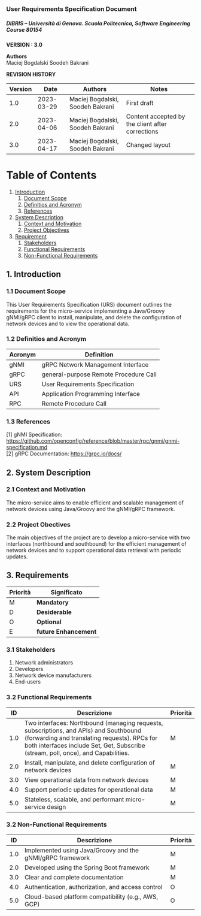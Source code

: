 
### User Requirements Specification Document
##### DIBRIS – Università di Genova. Scuola Politecnica, Software Engineering Course 80154


**VERSION : 3.0**

**Authors**  
Maciej Bogdalski
Soodeh Bakrani

**REVISION HISTORY**

| Version    | Date        | Authors      | Notes        |
| ----------- | ----------- | ----------- | ----------- |
| 1.0 | 2023-03-29 | Maciej Bogdalski, Soodeh Bakrani | First draft |
| 2.0 | 2023-04-06 | Maciej Bogdalski, Soodeh Bakrani | Content accepted by the client after corrections |
| 3.0 | 2023-04-17 | Maciej Bogdalski, Soodeh Bakrani | Changed layout |

# Table of Contents

1. [Introduction](#p1)
	1. [Document Scope](#sp1.1)
	2. [Definitios and Acronym](#sp1.2) 
	3. [References](#sp1.3)
2. [System Description](#p2)
	1. [Context and Motivation](#sp2.1)
	2. [Project Objectives](#sp2.2)
3. [Requirement](#p3)
 	1. [Stakeholders](#sp3.1)
 	2. [Functional Requirements](#sp3.2)
 	3. [Non-Functional Requirements](#sp3.3)
  
  

<a name="p1"></a>

## 1. Introduction

<a name="sp1.1"></a>

### 1.1 Document Scope
This User Requirements Specification (URS) document outlines the requirements for the micro-service implementing a Java/Groovy gNMI/gRPC client to install, manipulate, and delete the configuration of network devices and to view the operational data. 

<a name="sp1.2"></a>

### 1.2 Definitios and Acronym


| Acronym				| Definition | 
| ------------------------------------- | ----------- | 
| gNMI                                  | gRPC Network Management Interface |
| gRPC                                  | general-purpose Remote Procedure Call  |
| URS                                  | User Requirements Specification |
| API                                  | Application Programming Interface |
| RPC                                  | Remote Procedure Call |

<a name="sp1.3"></a>

### 1.3 References 
[1] gNMI Specification: https://github.com/openconfig/reference/blob/master/rpc/gnmi/gnmi-specification.md  
	[2] gRPC Documentation: https://grpc.io/docs/
<a name="p2"></a>

## 2. System Description
<a name="sp2.15"></a>

### 2.1 Context and Motivation
The micro-service aims to enable efficient and scalable management of network devices using Java/Groovy and the gNMI/gRPC framework. 
<a name="sp2.2"></a>

### 2.2 Project Obectives 
The main objectives of the project are to develop a micro-service with two interfaces (northbound and southbound) for the efficient management of network devices and to support operational data retrieval with periodic updates. 
<a name="p3"></a>

## 3. Requirements

| Priorità | Significato | 
| --------------- | ----------- | 
| M | **Mandatory**   |
| D | **Desiderable** |
| O | **Optional**    |
| E | **future Enhancement** |

<a name="sp3.1"></a>
### 3.1 Stakeholders
1. Network administrators
2. Developers
3. Network device manufacturers
4. End-users 

<a name="sp3.2"></a>
### 3.2 Functional Requirements 

| ID | Descrizione | Priorità |
| --------------- | ----------- | ---------- | 
| 1.0 |  Two interfaces: Northbound (managing requests, subscriptions, and APIs) and Southbound (forwarding and translating requests). RPCs for both interfaces include Set, Get, Subscribe (stream, poll, once), and Capabilities. |M|
| 2.0 |  Install, manipulate, and delete configuration of network devices |M|
| 3.0 |  View operational data from network devices |M|
| 4.0 |  Support periodic updates for operational data |M|
| 5.0 |  Stateless, scalable, and performant micro-service design |M|

<a name="sp3.3"></a>
### 3.2 Non-Functional Requirements 
 
| ID | Descrizione | Priorità |
| --------------- | ----------- | ---------- | 
| 1.0 | Implemented using Java/Groovy and the gNMI/gRPC framework |M|
| 2.0 | Developed using the Spring Boot framework  |M|
| 3.0 | Clear and complete documentation  |M|
| 4.0 | Authentication, authorization, and access control  |O|
| 5.0 | Cloud-based platform compatibility (e.g., AWS, GCP) |O|
